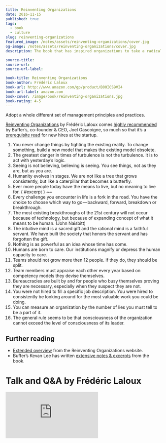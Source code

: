 ```yaml
---
title: Reinventing Organizations
date: 2016-11-15
published: true
tags:
  - book
  - culture
slug: reinventing-organizations
featured_image: /notes/assets/reinventing-organizations/cover.jpg
og-image: /notes/assets/reinventing-organizations/cover.jpg
description: The book that has inspired organizations to take a radical leap and adopt a whole different set of management principles and practices.

source-title:
source-url:
source-url-label:

book-title: Reinventing Organizations
book-author: Frédéric Laloux
book-url: http://www.amazon.com/gp/product/B00ICS9VI4
book-url-label: amazon.com
book-cover: /image/book/reinventing-organizations.jpg
book-rating: 4-5
---
```


<p class="text-lg">Adopt a whole different set of management principles and practices.</p>

[Reinventing Organizations](http://www.amazon.com/gp/product/B00ICS9VI4) by Frédéric Laloux comes [highly recommended](http://joel.is/50-books-that-transformed-my-business-and-my-life/) by Buffer’s, co-founder & CEO, Joel Gascoigne, so much so that it’s a [prerequisite read](https://buffer.com/journey) for new hires at the startup.

1. You never change things by fighting the existing reality. To change something, build a new model that makes the existing model obsolete.
2. The greatest danger in times of turbulence is not the turbulence. It is to act with yesterday’s logic.
3. Seeing is not believing, believing is seeing. You see things, not as they are, but as you are.
4. Humanity evolves in stages. We are not like a tree that grows consistently, but like a caterpillar that becomes a butterfly.
5. Ever more people today have the means to live, but no meaning to live for. { #excerpt }
   ~~
6. Every challenge you encounter in life is a fork in the road. You have the choice to choose which way to go — backward, forward, breakdown or breakthrough.
7. The most existing breakthroughs of the 21st century will not occur because of technology, but because of expanding concept of what it means to be human. (John Naisbitt)
8. The intuitive mind is a sacred gift and the rational mind is a faithful servant. We have built the society that honors the servant and has forgotten the gift.
9. Nothing is as powerful as an idea whose time has come.
10. Humans are born to care. Our institutions magnify or depress the human capacity to care.
11. Teams should not grow more then 12 people. If they do, they should be split.
12. Team members must appraise each other every year based on competency models they devise themselves.
13. Bureaucracies are built by and for people who busy themselves proving they are necessary, especially when they suspect they are not.
14. You were not hired to fill a specific job description. You were hired to consistently be looking around for the most valuable work you could be doing.
15. You can measure an organization by the number of lies you must tell to be a part of it.
16. The general rule seems to be that consciousness of the organization cannot exceed the level of consciousness of its leader.

## Further reading

- [Extended overview](http://www.reinventingorganizations.com/uploads/2/1/9/8/21988088/140305_laloux_reinventing_organizations.pdf) from the Reinventing Organizations website.
- Buffer’s Kevan Lee has written [extensive notes & excerpts](http://www.kevanlee.com/reinventing-organizations/) from the book.

# Talk and Q&A by Frédéric Laloux

<div class="aspect-w-16 aspect-h-9 my-5">
<iframe title="Talk and Q&A by Frédéric Laloux" src="https://www.youtube.com/embed/gcS04BI2sbk?rel=0" frameborder="0" gesture="media" allow="encrypted-media" allowfullscreen></iframe>
</div>
